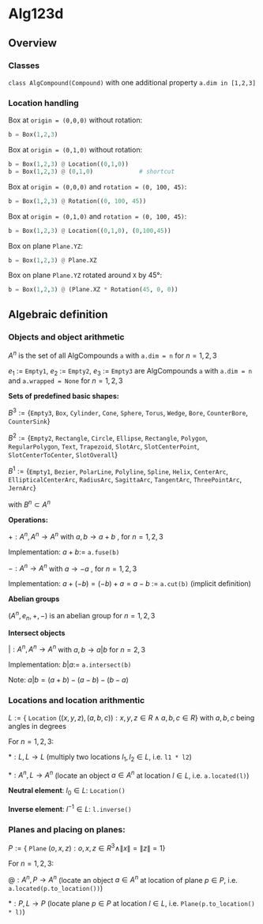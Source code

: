 # Alg123d

## Overview
### Classes

`class AlgCompound(Compound)` with one additional property `a.dim in [1,2,3]`

### Location handling

Box at `origin = (0,0,0)` without rotation:

```python
b = Box(1,2,3)
```

Box at `origin = (0,1,0)` without rotation:

```python
b = Box(1,2,3) @ Location((0,1,0))
b = Box(1,2,3) @ (0,1,0)             # shortcut
```

Box at `origin = (0,0,0)` and `rotation = (0, 100, 45)`:

```python
b = Box(1,2,3) @ Rotation((0, 100, 45))
```

Box at `origin = (0,1,0)` and `rotation = (0, 100, 45)`:

```python
b = Box(1,2,3) @ Location((0,1,0), (0,100,45))
```

Box on plane `Plane.YZ`:

```python
b = Box(1,2,3) @ Plane.XZ
```

Box on plane `Plane.YZ` rotated around `X` by 45°:

```python
b = Box(1,2,3) @ (Plane.XZ * Rotation(45, 0, 0))
```



## Algebraic definition

### Objects and object arithmetic

$A^n$ is the set of all AlgCompounds `a` with `a.dim = n` for $n = 1,2,3$

$e_1$ := `Empty1`, $e_2$ := `Empty2`, $e_3$ := `Empty3` are AlgCompounds `a` with `a.dim = n` and `a.wrapped = None` for $n = 1,2,3$

**Sets of predefined basic shapes:**

$B^3 := \lbrace$`Empty3`, `Box`, `Cylinder`, `Cone`, `Sphere`, `Torus`, `Wedge`, `Bore`, `CounterBore`, `CounterSink`$\rbrace$ 

$B^2 := \lbrace$`Empty2`, `Rectangle`, `Circle`, `Ellipse`, `Rectangle`, `Polygon`, `RegularPolygon`, `Text`, `Trapezoid`, `SlotArc`, `SlotCenterPoint`, `SlotCenterToCenter`, `SlotOverall`$\rbrace$

$B^1 := \lbrace$`Empty1`, `Bezier`, `PolarLine`, `Polyline`, `Spline`, `Helix`, `CenterArc`, `EllipticalCenterArc`, `RadiusArc`, `SagittaArc`, `TangentArc`, `ThreePointArc`, `JernArc`$\rbrace$

with $B^n \subset A^n$


**Operations:**

$+: A^n, A^n \rightarrow A^n$  with $a, b \rightarrow a + b$ , for $n=1,2,3$
    
Implementation: $a + b :=$ `a.fuse(b)`

$-: A^n \rightarrow A^n$ with $a \rightarrow -a$ , for $n=1, 2,3$ 

Implementation: $a + (-b) = (-b) + a = a - b$ := `a.cut(b)` (implicit definition)
    
**Abelian groups**

$( A^n, e_n, +, -)$ is an abelian group for $n=1,2,3$ 


**Intersect objects**

$| : A^n, A^n \rightarrow A^n$ with $a, b \rightarrow a | b$  for $n=2,3$

Implementation: $b | a :=$ `a.intersect(b)`

Note: $a | b = (a + b) - (a - b) - (b - a)$

### Locations and location arithmentic

$L  := \lbrace$ `Location` $((x,y,z), (a,b,c)): x,y,z \in R \land a,b,c \in R\rbrace$ with $a,b,c$ being angles in degrees



For $n = 1, 2, 3$:

$*: L,L \rightarrow L$   (multiply two locations $l_1, l_2 \in L$, i.e. `l1 * l2`)

$*: A^n,L \rightarrow A^n$  (locate an object $a \in A^n$ at location $l \in L$, i.e. `a.located(l)`)

**Neutral element**: $l_0 \in L$: `Location()`

**Inverse element**: $l^{-1} \in L$: `l.inverse()`


### Planes and placing on planes:

$P  := \lbrace$ `Plane` $(o,x,z): o,x,z ∈ R^3 \land \|x\| = \|z\| = 1\rbrace$

For $n = 1, 2, 3$:

$@: A^n,P \rightarrow A^n$  (locate an object $a \in A^n$ at location of plane $p \in P$, i.e. `a.located(p.to_location())`)

$*: P,L \rightarrow P$   (locate plane $p \in P$ at location $l \in L$, i.e. `Plane(p.to_location() * l)`)

